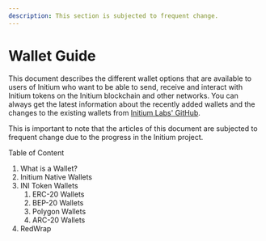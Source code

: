 ```yaml
---
description: This section is subjected to frequent change.
---
```


# Wallet Guide

This document describes the different wallet options that are available to users of Initium who want to be able to send, receive and interact with Initium tokens on the Initium blockchain and other networks. You can always get the latest information about the recently added wallets and the changes to the existing wallets from  [Initium Labs' GitHub](https://github.com/Initium-Labs).&#x20;

This is important to note that the articles of this document are subjected to frequent change due to the progress in the Initium project.&#x20;

Table of Content

1. What is a Wallet?
2. Initium Native Wallets
3. INI Token Wallets
   1. ERC-20 Wallets
   2. BEP-20 Wallets
   3. Polygon Wallets
   4. ARC-20 Wallets
4. RedWrap

